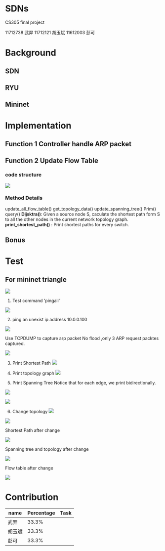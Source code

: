# SDNs 
CS305 final project

11712738 武羿
11712121 胡玉斌
11612003 彭可
# Background 
## SDN


## RYU

## Mininet




# Implementation
## Function 1 Controller handle ARP packet

## Function 2 Update Flow Table
### code structure
![](./images/r1.png)
### Method Details
update_all_flow_table()
get_topology_data()
update_spanning_tree()
Prim()
query()
**Dijsktra()**: Given a source node S, caculate the shortest path form S to all the other nodes in the current network topology graph.
**print_shortest_path()** : Print shortest paths for every switch.

## Bonus

# Test
## For mininet triangle
![](./images/t.png)
1. Test command 'pingall'

![](./images/pingall.png)

2. ping an unexist ip address 10.0.0.100

![](./images/ping_2.png)

Use TCPDUMP to capture arp  packet
No flood ,only 3 ARP request packtes captured.

![](./images/tcpdump_2.png)

3. Print Shortest Path
![](./images/shortest_1_triangle.png)

4. Print topology graph
![](./images/triangle_totology.png)

5. Print Spanning Tree
Notice that for each edge, we print bidirectionally.

![](./images/spanning_tree.png)

![](./images/sp_red.png)

6. Change topology
![](./images/change.png)

![](./images/t1.png)

Shortest Path after change

![](./images/shortest_path_after_change.png)

Spanning tree and topology after change

![](./images/spanning_tree_new.png)

Flow table after change

![](./images/flow_table_after_change.png)

# Contribution
name | Percentage |   Task 
-|-|-
武羿 | 33.3%|  |
胡玉斌 | 33.3% |  |
彭可 | 33.3% | |

